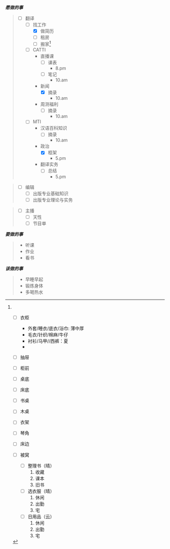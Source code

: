 ***愿做的事***
> - [ ] 翻译
>   - [ ] 找工作
>       - [x] 做简历
>       - [ ] 租房
>       - [ ] 搬家[^1]
>       [^1]: 
>           - [ ] 衣柜
>               - 外套/睡衣/底衣/浴巾: 薄中厚
>               - 毛衣/针织/棉麻/牛仔
>               - 衬衫/马甲//西裤：夏
>               - 
>           - [ ] 抽屉
>           - [ ] 柜前
>           - [ ] 桌底
>           - [ ] 床底
>           - [ ] 书桌
>           - [ ] 木桌
>           - [ ] 衣架
>           - [ ] 琴角
>           - [ ] 床边
>           - [ ] 被窝
>           
>               - [ ] 整理书（晴）
>                   1. 收藏
>                   2. 课本
>                   3. 旧书
>               - [ ] 选衣服（晴）
>                   1. 休闲
>                   2. 出勤
>                   3. 宅
>               - [ ] 日用品（云）
>                   1. 休闲
>                   2. 出勤
>                   3. 宅
>   - [ ] CATTI
>       - 直播课
>           - [ ] 课表
>             - 8\.pm
>           - [ ] 笔记
>             - 10\.am
>       - 新闻
>           - [x] 摘录
>             - 10\.am
>       - 周测福利
>           - [ ] 摘录
>             - 10\.am
>   - [ ] MTI
>       - 汉语百科知识
>           - [ ] 摘录
>             - 10\.am
>       - 政治
>           - [x] 框架
>             - 5\.pm
>       - 翻译实务
>           - [ ] 总结
>             - 5\.pm

> - [ ] 编辑
>   - [ ] 出版专业基础知识
>   - [ ] 出版专业理论与实务

> - [ ] 主播
>   - [ ] 天性
>   - [ ] 节目单

***要做的事***
> - 听课
> - 作业
> - 看书

***该做的事***
> - 早睡早起
> - 锻炼身体
> - 多喝热水
